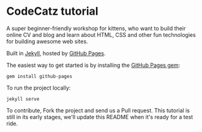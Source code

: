 # CodeCatz tutorial

A super beginner-friendly workshop for kittens, who want to build their online CV and blog and learn about HTML, CSS and other fun technologies for building awesome web sites.

Built in [Jekyll](http://jekyllrb.com), hosted by [GitHub Pages](https://pages.github.com).

The easiest way to get started is by installing the [GitHub Pages gem](https://github.com/github/pages-gem): 

	gem install github-pages

To run the project locally:

	jekyll serve

To contribute, Fork the project and send us a Pull request. This tutorial is still in its early stages, we'll update this README when it's ready for a test ride.
